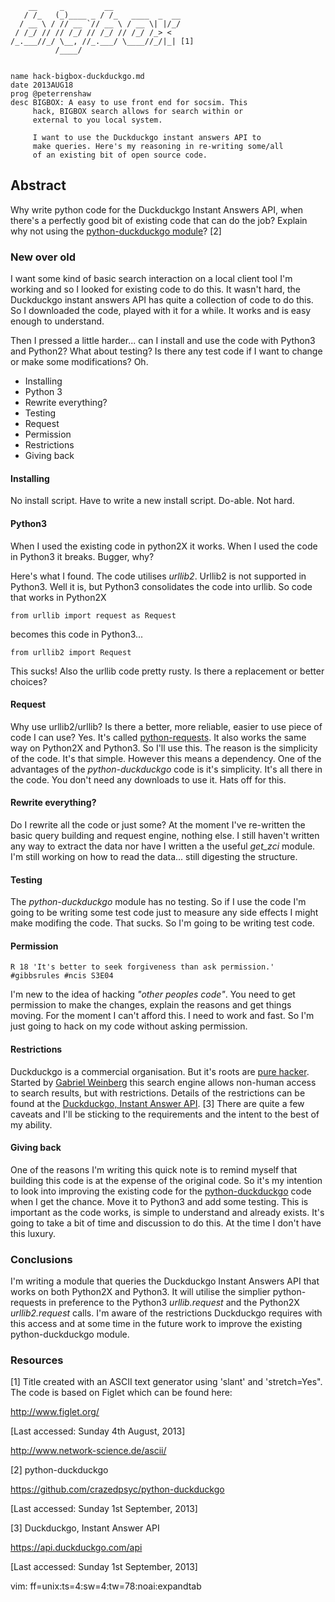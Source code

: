         __     _         __
       / /_   (_)____ _ / /_   ____  _  __  
      / __ \ / // __ `// __ \ / __ \| |/_/
     / /_/ // // /_/ // /_/ // /_/ /_> <
    /_.___//_/ \__, //_.___/ \____//_/|_| [1]
              /____/


    name hack-bigbox-duckduckgo.md
    date 2013AUG18
    prog @peterrenshaw
    desc BIGBOX: A easy to use front end for socsim. This 
         hack, BIGBOX search allows for search within or 
         external to you local system.

         I want to use the Duckduckgo instant answers API to 
         make queries. Here's my reasoning in re-writing some/all
         of an existing bit of open source code.


## Abstract

Why write python code for the Duckduckgo Instant Answers API, when 
there's a perfectly good bit of existing code that can do the job?  Explain why not using the [python-duckduckgo module](https://github.com/crazedpsyc/python-duckduckgo)? [2]


### New over old

I want some kind of basic search interaction on a local client tool
I'm working and so I looked for existing code to do this. It wasn't hard, 
the Duckduckgo instant answers API has quite a collection of code to do this.
So I downloaded the code, played with it for a while. It works and is easy 
enough to understand.

Then I pressed a little harder... can I install and use the code with Python3 
and Python2? What about testing? Is there any test code if I want to change 
or make some modifications? Oh.


* Installing
* Python 3
* Rewrite everything?
* Testing
* Request
* Permission
* Restrictions
* Giving back


#### Installing

No install script. Have to write a new install script. Do-able. Not hard.


#### Python3

When I used the existing code in python2X it works. When I used the code
in Python3 it breaks. Bugger, why?

Here's what I found. The code utilises *urllib2*. Urllib2 is not supported in
Python3. Well it is, but Python3 consolidates the code into urllib. So code that
works in Python2X

    from urllib import request as Request

becomes this code in Python3...

    from urllib2 import Request

This sucks! Also the urllib code pretty rusty. Is there a replacement or better choices?


#### Request

Why use urllib2/urllib? Is there a better, more reliable, easier to use piece of code I can use? 
Yes. It's called [python-requests](http://docs.python-requests.org/en/latest/). It also works the 
same way on Python2X and Python3. So I'll use this. The reason is the simplicity of the code. It's that simple. 
However this means a dependency. One of the advantages of the *python-duckduckgo* code is it's simplicity. It's 
all there in the code. You don't need any downloads to use it. Hats off for this.


#### Rewrite everything?

Do I rewrite all the code or just some? At the moment I've re-written the basic query 
building and request engine, nothing else. I still haven't written any way to extract 
the data nor have I written a the useful *get_zci* module. I'm still working on how to 
read the data... still digesting the structure.


#### Testing

The *python-duckduckgo* module has no testing. So if I use the code I'm going to be
writing some test code just to measure any side effects I might make modifing the code. 
That sucks. So I'm going to be writing test code.


#### Permission

    R 18 'It's better to seek forgiveness than ask permission.' #gibbsrules #ncis S3E04

I'm new to the idea of hacking *"other peoples code"*. You need to get permission to make the 
changes, explain the reasons and get things moving. For the moment I can't afford this. I need 
to work and fast. So I'm just going to hack on my code without asking permission.

#### Restrictions

Duckduckgo is a commercial organisation. But it's roots are [pure hacker](https://dukgo.com/). Started by [Gabriel Weinberg](http://about.gabrielweinberg.com/)
this search engine allows non-human access to search results, but with restrictions. Details of the 
restrictions can be found at the [Duckduckgo, Instant Answer API](https://api.duckduckgo.com/api). [3] There are quite a few caveats and 
I'll be sticking to the requirements and the intent to the best of my ability.  


#### Giving back

One of the reasons I'm writing this quick note is to remind myself that building this code is at the 
expense of the original code. So it's my intention to look into improving the existing code for the
[python-duckduckgo]() code when I get the chance. Move it to Python3 and add some testing. This is important
as the code works, is simple to understand and already exists. It's going to take a bit of time and discussion
to do this. At the time I don't have this luxury.


### Conclusions

I'm writing a module that queries the Duckduckgo Instant Answers API that works on both Python2X and Python3.
It will utilise the simplier python-requests in preference to the Python3 *urllib.request* and the Python2X 
*urllib2.request* calls. I'm aware of the restrictions Duckduckgo requires with this access and at some time
in the future work to improve the existing python-duckduckgo module.




### Resources

[1] Title created with an ASCII text generator using 'slant' and 
'stretch=Yes". The code is based on Figlet which can be found 
here:

  <http://www.figlet.org/>

[Last accessed: Sunday 4th August, 2013]

<http://www.network-science.de/ascii/>

[2] python-duckduckgo

<https://github.com/crazedpsyc/python-duckduckgo>

[Last accessed: Sunday 1st September, 2013]

[3] Duckduckgo, Instant Answer API

<https://api.duckduckgo.com/api>

[Last accessed: Sunday 1st September, 2013]


vim: ff=unix:ts=4:sw=4:tw=78:noai:expandtab

